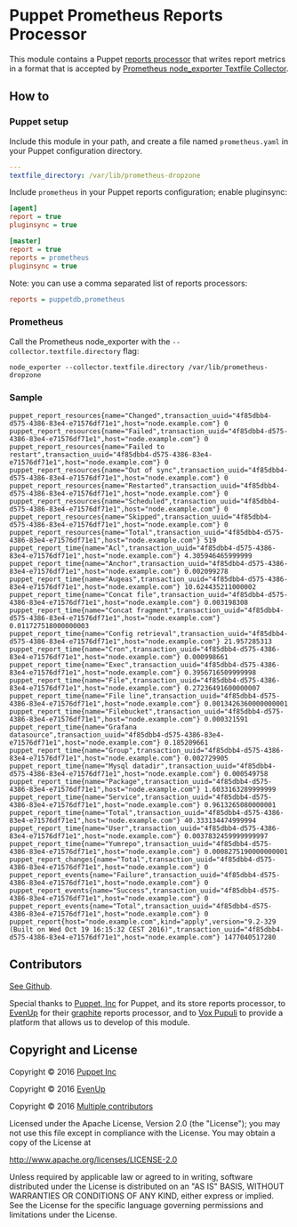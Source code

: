 # Puppet Prometheus Reports Processor

This module contains a Puppet [reports processor][rpc] that writes report
metrics in a format that is accepted by [Prometheus node_exporter Textfile
Collector][pnetc].

[rpc]:https://docs.puppet.com/puppet/latest/reference/reporting_about.html
[pnetc]:https://github.com/prometheus/node_exporter#textfile-collector


## How to

### Puppet setup

Include this module in your path, and create a file named `prometheus.yaml` in
your Puppet configuration directory.

```yaml
---
textfile_directory: /var/lib/prometheus-dropzone
```

Include `prometheus` in your Puppet reports configuration; enable pluginsync:

```ini
[agent]
report = true
pluginsync = true

[master]
report = true
reports = prometheus
pluginsync = true
```

Note: you can use a comma separated list of reports processors:

```ini
reports = puppetdb,prometheus
```

### Prometheus

Call the Prometheus node_exporter with the `--collector.textfile.directory`
flag:

```
node_exporter --collector.textfile.directory /var/lib/prometheus-dropzone
```

### Sample

```
puppet_report_resources{name="Changed",transaction_uuid="4f85dbb4-d575-4386-83e4-e71576df71e1",host="node.example.com"} 0
puppet_report_resources{name="Failed",transaction_uuid="4f85dbb4-d575-4386-83e4-e71576df71e1",host="node.example.com"} 0
puppet_report_resources{name="Failed to restart",transaction_uuid="4f85dbb4-d575-4386-83e4-e71576df71e1",host="node.example.com"} 0
puppet_report_resources{name="Out of sync",transaction_uuid="4f85dbb4-d575-4386-83e4-e71576df71e1",host="node.example.com"} 0
puppet_report_resources{name="Restarted",transaction_uuid="4f85dbb4-d575-4386-83e4-e71576df71e1",host="node.example.com"} 0
puppet_report_resources{name="Scheduled",transaction_uuid="4f85dbb4-d575-4386-83e4-e71576df71e1",host="node.example.com"} 0
puppet_report_resources{name="Skipped",transaction_uuid="4f85dbb4-d575-4386-83e4-e71576df71e1",host="node.example.com"} 0
puppet_report_resources{name="Total",transaction_uuid="4f85dbb4-d575-4386-83e4-e71576df71e1",host="node.example.com"} 519
puppet_report_time{name="Acl",transaction_uuid="4f85dbb4-d575-4386-83e4-e71576df71e1",host="node.example.com"} 4.305946465999999
puppet_report_time{name="Anchor",transaction_uuid="4f85dbb4-d575-4386-83e4-e71576df71e1",host="node.example.com"} 0.002099278
puppet_report_time{name="Augeas",transaction_uuid="4f85dbb4-d575-4386-83e4-e71576df71e1",host="node.example.com"} 10.624435211000002
puppet_report_time{name="Concat file",transaction_uuid="4f85dbb4-d575-4386-83e4-e71576df71e1",host="node.example.com"} 0.003198308
puppet_report_time{name="Concat fragment",transaction_uuid="4f85dbb4-d575-4386-83e4-e71576df71e1",host="node.example.com"} 0.011727518000000003
puppet_report_time{name="Config retrieval",transaction_uuid="4f85dbb4-d575-4386-83e4-e71576df71e1",host="node.example.com"} 21.957285313
puppet_report_time{name="Cron",transaction_uuid="4f85dbb4-d575-4386-83e4-e71576df71e1",host="node.example.com"} 0.000998661
puppet_report_time{name="Exec",transaction_uuid="4f85dbb4-d575-4386-83e4-e71576df71e1",host="node.example.com"} 0.3956716509999998
puppet_report_time{name="File",transaction_uuid="4f85dbb4-d575-4386-83e4-e71576df71e1",host="node.example.com"} 0.27236491600000007
puppet_report_time{name="File line",transaction_uuid="4f85dbb4-d575-4386-83e4-e71576df71e1",host="node.example.com"} 0.0013426360000000001
puppet_report_time{name="Filebucket",transaction_uuid="4f85dbb4-d575-4386-83e4-e71576df71e1",host="node.example.com"} 0.000321591
puppet_report_time{name="Grafana datasource",transaction_uuid="4f85dbb4-d575-4386-83e4-e71576df71e1",host="node.example.com"} 0.185209661
puppet_report_time{name="Group",transaction_uuid="4f85dbb4-d575-4386-83e4-e71576df71e1",host="node.example.com"} 0.002729905
puppet_report_time{name="Mysql datadir",transaction_uuid="4f85dbb4-d575-4386-83e4-e71576df71e1",host="node.example.com"} 0.000549758
puppet_report_time{name="Package",transaction_uuid="4f85dbb4-d575-4386-83e4-e71576df71e1",host="node.example.com"} 1.6033163289999999
puppet_report_time{name="Service",transaction_uuid="4f85dbb4-d575-4386-83e4-e71576df71e1",host="node.example.com"} 0.9613265080000001
puppet_report_time{name="Total",transaction_uuid="4f85dbb4-d575-4386-83e4-e71576df71e1",host="node.example.com"} 40.333134474999994
puppet_report_time{name="User",transaction_uuid="4f85dbb4-d575-4386-83e4-e71576df71e1",host="node.example.com"} 0.0037832459999999997
puppet_report_time{name="Yumrepo",transaction_uuid="4f85dbb4-d575-4386-83e4-e71576df71e1",host="node.example.com"} 0.0008275190000000001
puppet_report_changes{name="Total",transaction_uuid="4f85dbb4-d575-4386-83e4-e71576df71e1",host="node.example.com"} 0
puppet_report_events{name="Failure",transaction_uuid="4f85dbb4-d575-4386-83e4-e71576df71e1",host="node.example.com"} 0
puppet_report_events{name="Success",transaction_uuid="4f85dbb4-d575-4386-83e4-e71576df71e1",host="node.example.com"} 0
puppet_report_events{name="Total",transaction_uuid="4f85dbb4-d575-4386-83e4-e71576df71e1",host="node.example.com"} 0
puppet_report{host="node.example.com",kind="apply",version="9.2-329 (Built on Wed Oct 19 16:15:32 CEST 2016)",transaction_uuid="4f85dbb4-d575-4386-83e4-e71576df71e1",host="node.example.com"} 1477040517280
```

## Contributors

[See Github](https://github.com/voxpupuli/puppet-prometheus_reporter/graphs/contributors).

Special thanks to [Puppet, Inc](http://puppet.com) for Puppet, and its store
reports processor, to [EvenUp](https://letsevenup.com/) for their
[graphite](https://github.com/evenup/evenup-graphite_reporter) reports
processor, and to [Vox Pupuli](https://voxpupuli.org) to provide a platform
that allows us to develop of this module.

## Copyright and License

Copyright © 2016 [Puppet Inc](https://www.puppet.com/)

Copyright © 2016 [EvenUp](https://letsevenup.com/)

Copyright © 2016 [Multiple contributors][mc]

[mc]:https://github.com/voxpupuli/puppet-prometheus_reporter/graphs/contributors

Licensed under the Apache License, Version 2.0 (the "License");
you may not use this file except in compliance with the License.
You may obtain a copy of the License at

  http://www.apache.org/licenses/LICENSE-2.0

Unless required by applicable law or agreed to in writing, software
distributed under the License is distributed on an "AS IS" BASIS,
WITHOUT WARRANTIES OR CONDITIONS OF ANY KIND, either express or implied.
See the License for the specific language governing permissions and
limitations under the License.

